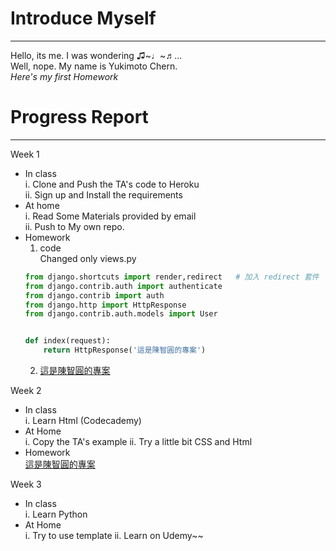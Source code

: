 # Introduce Myself
---
Hello, its me. I was wondering ♫~♩~♬...  
Well, nope. My name is Yukimoto Chern.  
*Here's my first Homework*

# Progress Report
---
Week 1
  * In class  
    i.  Clone and Push the TA's code to Heroku  
    ii. Sign up and Install the requirements  
  * At home  
    i.  Read Some Materials provided by email  
    ii. Push to My own repo.  
  * Homework
    1. code  
    Changed only views.py
    ```python
    from django.shortcuts import render,redirect   # 加入 redirect 套件
    from django.contrib.auth import authenticate
    from django.contrib import auth
    from django.http import HttpResponse
    from django.contrib.auth.models import User


    def index(request):
	    return HttpResponse('這是陳智圓的專案')
    ```
    2. [這是陳智圓的專案](https://weihelloworldtest2.herokuapp.com/)

Week 2  
  * In class  
    i.  Learn Html (Codecademy)  
  * At Home  
    i. Copy the TA's example
    ii. Try a little bit CSS and Html
  * Homework  
    [這是陳智圓的專案](https://weihelloworldtest2.herokuapp.com/)

Week 3  
  * In class  
    i. Learn Python
  * At Home  
    i. Try to use template
    ii. Learn on Udemy~~